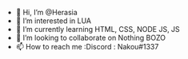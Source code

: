 - 👋 Hi, I’m @Herasia
- 👀 I’m interested in LUA
- 🌱 I’m currently learning HTML, CSS, NODE JS, JS 
- 💞️ I’m looking to collaborate on Nothing BOZO
- 📫 How to reach me :Discord : Nakou#1337
